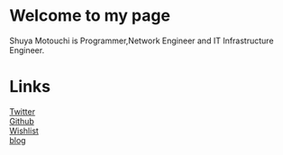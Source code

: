 # Welcome to my page
Shuya Motouchi is Programmer,Network Engineer and IT Infrastructure Engineer.
# Links
[Twitter](https://twitter.com/nwiizo)  
[Github](https://github.com/nwiizo)  
[Wishlist](https://www.amazon.co.jp/registry/wishlist/1R5ZE9A1TGDZJ)  
[blog](http://syu-m-5151.hatenablog.com/)
